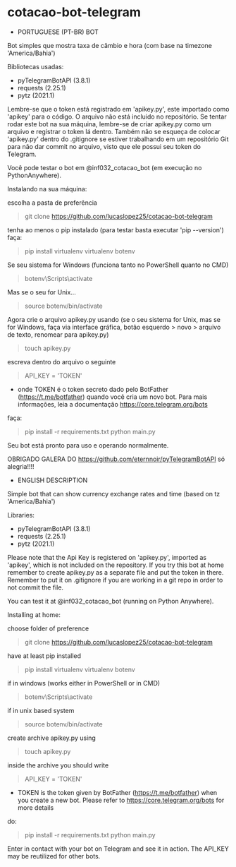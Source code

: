 # cotacao-bot-telegram
* PORTUGUESE (PT-BR) BOT

Bot simples que mostra taxa de câmbio e hora (com base na timezone 'America/Bahia')

Bibliotecas usadas:

- pyTelegramBotAPI (3.8.1)
- requests (2.25.1)
- pytz (2021.1)

Lembre-se que o token está registrado em 'apikey.py', este importado como 'apikey' para o código. O arquivo não está incluido no repositório. Se tentar rodar este bot na sua máquina, lembre-se de criar apikey.py como um arquivo e registrar o token lá dentro. Também não se esqueça de colocar 'apikey.py' dentro do .gitignore se estiver trabalhando em um repositório Git para não dar commit no arquivo, visto que ele possui seu token do Telegram.


Você pode testar o bot em @inf032_cotacao_bot (em execução no PythonAnywhere).

Instalando na sua máquina:

escolha a pasta de preferência

> git clone https://github.com/lucaslopez25/cotacao-bot-telegram

tenha ao menos o pip instalado (para testar basta executar 'pip --version')
faça:

> pip install virtualenv
> virtualenv botenv

Se seu sistema for Windows (funciona tanto no PowerShell quanto no CMD)

> botenv\Scripts\activate

Mas se o seu for Unix...

> source botenv/bin/activate

Agora crie o arquivo apikey.py usando (se o seu sistema for Unix, mas se for Windows, faça via interface gráfica, botão esquerdo > novo > arquivo de texto, renomear para apikey.py)

> touch apikey.py

escreva dentro do arquivo o seguinte

> API_KEY = 'TOKEN'

* onde TOKEN é o token secreto dado pelo BotFather (https://t.me/botfather) quando você cria um novo bot. Para mais informações, leia a documentação https://core.telegram.org/bots

faça:

> pip install -r requirements.txt
> python main.py

Seu bot está pronto para uso e operando normalmente.

OBRIGADO GALERA DO https://github.com/eternnoir/pyTelegramBotAPI só alegria!!!!

* ENGLISH DESCRIPTION

Simple bot that can show currency exchange rates and time (based on tz 'America/Bahia')

Libraries:
- pyTelegramBotAPI (3.8.1)
- requests (2.25.1)
- pytz (2021.1)

Please note that the Api Key is registered on 'apikey.py', imported as 'apikey', which is not included on the repository.
If you try this bot at home remember to create apikey.py as a separate file and put the token in there. Remember to put it
on .gitignore if you are working in a git repo in order to not commit the file.

You can test it at @inf032_cotacao_bot (running on Python Anywhere).

Installing at home:

choose folder of preference

> git clone https://github.com/lucaslopez25/cotacao-bot-telegram

have at least pip installed

> pip install virtualenv
> virtualenv botenv

if in windows (works either in PowerShell or in CMD)

> botenv\Scripts\activate

if in unix based system

> source botenv/bin/activate

create archive apikey.py using

>touch apikey.py

inside the archive you should write

>API_KEY = 'TOKEN'

* TOKEN is the token given by BotFather (https://t.me/botfather) when you create a new bot. Please refer to https://core.telegram.org/bots for more details

do:

>pip install -r requirements.txt
>python main.py

Enter in contact with your bot on Telegram and see it in action. The API_KEY may be reutilized for other bots.
